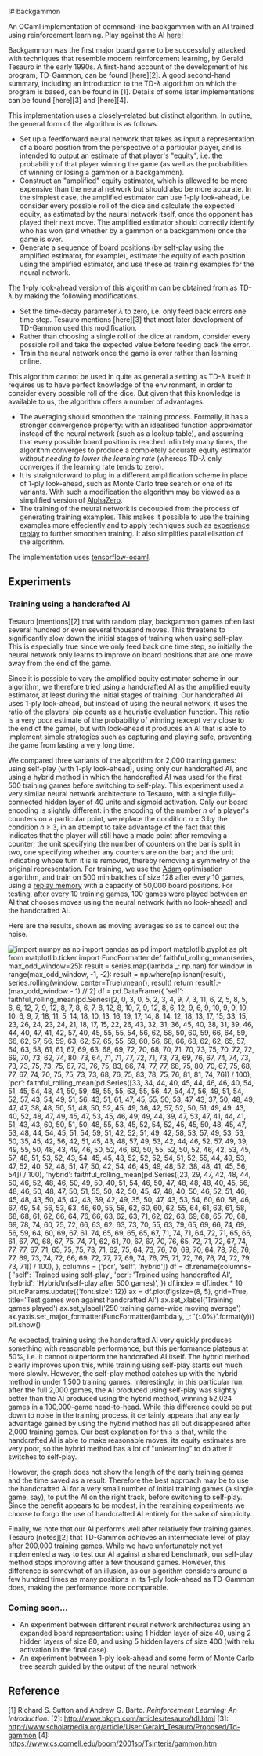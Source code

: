 !# backgammon

An OCaml implementation of command-line backgammon with an AI trained using reinforcement learning. Play against the AI [here](https://www.jacobh.co.uk/backgammon)!

Backgammon was the first major board game to be successfully attacked with techniques that resemble modern reinforcement learning, by Gerald Tesauro in the early 1990s. A first-hand account of the development of his program, TD-Gammon, can be found [here][2]. A good second-hand summary, including an introduction to the TD-*&lambda;* algorithm on which the program is based, can be found in [1]. Details of some later implementations can be found [here][3] and [here][4].

This implementation uses a closely-related but distinct algorithm. In outline, the general form of the algorithm is as follows.
- Set up a feedforward neural network that takes as input a representation of a board position from the perspective of a particular player, and is intended to output an estimate of that player's "equity", i.e. the probability of that player winning the game (as well as the probabilities of winning or losing a gammon or a backgammon).
- Construct an "amplified" equity estimator, which is allowed to be more expensive than the neural network but should also be more accurate. In the simplest case, the amplified estimator can use 1-ply look-ahead, i.e. consider every possible roll of the dice and calculate the expected equity, as estimated by the neural network itself, once the opponent has played their next move. The amplified estimator should correctly identify who has won (and whether by a gammon or a backgammon) once the game is over.
- Generate a sequence of board positions (by self-play using the amplified estimator, for example), estimate the equity of each position using the amplified estimator, and use these as training examples for the neural network.

The 1-ply look-ahead version of this algorithm can be obtained from as TD-*&lambda;* by making the following modifications.
- Set the time-decay parameter *&lambda;* to zero, i.e. only feed back errors one time step. Tesauro mentions [here][3] that most later development of TD-Gammon used this modification.
- Rather than choosing a single roll of the dice at random, consider every possible roll and take the expected value before feeding back the error.
- Train the neural network once the game is over rather than learning online.

This algorithm cannot be used in quite as general a setting as TD-*&lambda;* itself: it requires us to have perfect knowledge of the environment, in order to consider every possible roll of the dice. But given that this knowledge is available to us, the algorithm offers a number of advantages.
- The averaging should smoothen the training process. Formally, it has a stronger convergence property: with an idealised function approximator instead of the neural network (such as a lookup table), and assuming that every possible board position is reached infinitely many times, the algorithm converges to produce a completely accurate equity estimator *without needing to lower the learning rate* (whereas TD-*&lambda;* only converges if the learning rate tends to zero).
- It is straightforward to plug in a different amplification scheme in place of 1-ply look-ahead, such as Monte Carlo tree search or one of its variants. With such a modification the algorithm may be viewed as a simplified version of [AlphaZero](https://arxiv.org/abs/1712.01815).
- The training of the neural network is decoupled from the process of generating training examples. This makes it possible to use the training examples more effeciently and to apply techniques such as [experience replay](https://arxiv.org/pdf/1312.5602v1.pdf) to further smoothen training. It also simplifies parallelisation of the algorithm.

The implementation uses [tensorflow-ocaml](https://github.com/LaurentMazare/tensorflow-ocaml).

## Experiments

### Training using a handcrafted AI

Tesauro [mentions][2] that with random play, backgammon games often last several hundred or even several thousand moves. This threatens to significantly slow down the initial stages of training when using self-play. This is especially true since we only feed back one time step, so initially the neural network only learns to improve on board positions that are one move away from the end of the game.

Since it is possible to vary the amplified equity estimator scheme in our algorithm, we therefore tried using a handcrafted AI as the amplified equity estimator, at least during the initial stages of training. Our handcrafted AI uses 1-ply look-ahead, but instead of using the neural network, it uses the ratio of the players' [pip counts](https://en.wikipedia.org/wiki/Backgammon) as a heuristic evaluation function. This ratio is a very poor estimate of the probability of winning (except very close to the end of the game), but with look-ahead it produces an AI that is able to implement simple strategies such as capturing and playing safe, preventing the game from lasting a very long time.

We compared three variants of the algorithm for 2,000 training games: using self-play (with 1-ply look-ahead), using only our handcrafted AI, and using a hybrid method in which the handcrafted AI was used for the first 500 training games before switching to self-play. This experiment used a very similar neural network architecture to Tesauro, with a single fully-connected hidden layer of 40 units and sigmoid activation. Only our board encoding is slightly different: in the encoding of the number *n* of a player's counters on a particular point, we replace the condition *n* = 3 by the condition *n* ≥ 3, in an attempt to take advantage of the fact that this indicates that the player will still have a made point after removing a counter; the unit specifying the number of counters on the bar is split in two, one specifying whether any counters are on the bar; and the unit indicating whose turn it is is removed, thereby removing a symmetry of the original representation. For training, we use the [Adam](https://arxiv.org/pdf/1412.6980.pdf) optimisation algorithm, and train on 500 minibatches of size 128 after every 10 games, using a [replay memory](https://arxiv.org/pdf/1312.5602v1.pdf) with a capacity of 50,000 board positions. For testing, after every 10 training games, 100 games were played between an AI that chooses moves using the neural network (with no look-ahead) and the handcrafted AI.

Here are the results, shown as moving averages so as to cancel out the noise.

![
import numpy as np
import pandas as pd
import matplotlib.pyplot as plt
from matplotlib.ticker import FuncFormatter
def faithful_rolling_mean(series, max_odd_window=25):
    result = series.map(lambda _: np.nan)
    for window in range(max_odd_window, -1, -2):
        result = np.where(np.isnan(result), series.rolling(window, center=True).mean(), result)
    return result[:- (max_odd_window - 1) // 2]
df = pd.DataFrame({
    'self':   faithful_rolling_mean(pd.Series([2, 0, 3, 0, 5, 2, 3, 4, 9, 7, 3, 11, 6, 2, 5, 8, 5, 6, 6, 12, 7, 9, 12, 8, 7, 8, 6, 7, 8, 12, 8, 10, 7, 9, 12, 8, 6, 12, 9, 6, 9, 10, 9, 9, 10, 10, 6, 9, 7, 18, 11, 5, 14, 18, 10, 13, 16, 19, 17, 14, 8, 14, 12, 18, 13, 17, 15, 33, 15, 23, 26, 24, 23, 24, 21, 18, 17, 15, 22, 26, 43, 32, 31, 36, 45, 40, 38, 31, 39, 46, 44, 40, 47, 41, 42, 57, 40, 45, 55, 55, 54, 56, 62, 58, 50, 60, 59, 66, 64, 59, 66, 62, 57, 56, 59, 63, 62, 57, 65, 55, 59, 60, 56, 68, 66, 68, 62, 62, 65, 57, 64, 63, 58, 61, 61, 67, 69, 63, 68, 69, 72, 70, 68, 70, 71, 70, 73, 75, 70, 72, 72, 69, 70, 73, 62, 74, 80, 73, 64, 71, 71, 77, 72, 71, 73, 73, 69, 76, 67, 74, 74, 73, 73, 73, 75, 73, 75, 67, 73, 76, 75, 83, 66, 74, 77, 77, 68, 75, 80, 70, 67, 75, 68, 77, 67, 74, 70, 75, 75, 73, 73, 68, 76, 75, 83, 78, 75, 76, 81, 81, 74, 76]) / 100),
    'pcr':    faithful_rolling_mean(pd.Series([33, 34, 44, 40, 45, 44, 46, 46, 40, 54, 51, 45, 54, 48, 41, 50, 59, 48, 55, 55, 63, 55, 56, 47, 54, 47, 56, 49, 51, 54, 52, 57, 43, 54, 49, 51, 56, 43, 51, 61, 47, 45, 55, 50, 53, 47, 43, 37, 50, 48, 49, 47, 47, 38, 48, 50, 51, 48, 50, 52, 45, 49, 36, 42, 57, 52, 50, 51, 49, 49, 43, 40, 52, 48, 47, 49, 45, 47, 53, 45, 46, 49, 49, 44, 39, 47, 53, 47, 41, 44, 41, 51, 43, 43, 60, 50, 51, 50, 48, 55, 53, 45, 52, 54, 52, 45, 45, 50, 48, 45, 47, 53, 48, 44, 54, 45, 51, 54, 59, 51, 42, 52, 51, 49, 42, 58, 53, 57, 49, 53, 53, 50, 35, 45, 42, 56, 42, 51, 45, 43, 48, 57, 49, 53, 42, 44, 46, 52, 57, 49, 39, 49, 55, 50, 48, 43, 49, 46, 50, 52, 46, 60, 50, 55, 52, 50, 52, 46, 42, 53, 45, 57, 48, 51, 53, 52, 43, 54, 45, 45, 48, 52, 52, 52, 54, 51, 52, 55, 44, 49, 53, 47, 52, 40, 52, 48, 51, 47, 50, 42, 54, 46, 45, 49, 48, 52, 38, 48, 41, 45, 56, 54]) / 100),
    'hybrid': faithful_rolling_mean(pd.Series([23, 29, 47, 42, 48, 44, 50, 46, 52, 48, 46, 50, 49, 50, 40, 51, 54, 46, 50, 47, 48, 48, 48, 40, 45, 56, 48, 46, 50, 48, 47, 50, 51, 55, 50, 42, 50, 45, 47, 48, 40, 50, 46, 52, 51, 46, 45, 48, 43, 50, 45, 42, 43, 39, 42, 49, 35, 50, 47, 43, 53, 54, 60, 60, 58, 46, 67, 49, 54, 56, 53, 63, 46, 60, 55, 58, 62, 60, 60, 62, 55, 64, 61, 63, 61, 58, 68, 68, 61, 62, 66, 64, 76, 66, 63, 62, 63, 71, 62, 62, 63, 69, 68, 65, 70, 68, 69, 78, 74, 60, 75, 72, 66, 63, 62, 63, 73, 70, 55, 63, 79, 65, 69, 66, 74, 69, 56, 59, 64, 60, 69, 67, 61, 74, 65, 69, 65, 65, 67, 71, 74, 71, 64, 72, 71, 65, 66, 61, 67, 70, 68, 67, 75, 74, 71, 62, 61, 70, 67, 67, 70, 76, 65, 72, 71, 72, 67, 74, 77, 77, 67, 71, 65, 75, 75, 73, 71, 62, 75, 64, 73, 76, 70, 69, 70, 64, 78, 78, 76, 77, 69, 73, 74, 72, 66, 69, 72, 77, 77, 69, 74, 76, 75, 71, 72, 76, 76, 74, 72, 79, 73, 71]) / 100),
},  columns = ['pcr', 'self', 'hybrid'])
df = df.rename(columns={
    'self': 'Trained using self-play',
    'pcr': 'Trained using handcrafted AI',
    'hybrid': 'Hybrid\n(self-play after 500 games)',
})
df.index = df.index * 10
plt.rcParams.update({'font.size': 12})
ax = df.plot(figsize=(8, 5), grid=True, title='Test games won against handcrafted AI')
ax.set_xlabel('Training games played')
ax.set_ylabel('250 training game-wide moving average')
ax.yaxis.set_major_formatter(FuncFormatter(lambda y, _: '{:.0%}'.format(y))) 
plt.show()
](handcrafted_experiment.png)

As expected, training using the handcrafted AI very quickly produces something with reasonable performance, but this performance plateaus at 50%, i.e. it cannot outperform the handcrafted AI itself. The hybrid method clearly improves upon this, while training using self-play starts out much more slowly. However, the self-play method catches up with the hybrid method in under 1,500 training games. Interestingly, in this particular run, after the full 2,000 games, the AI produced using self-play was slightly better than the AI produced using the hybrid method, winning 52,024 games in a 100,000-game head-to-head. While this difference could be put down to noise in the training process, it certainly appears that any early advantage gained by using the hybrid method has all but disappeared after 2,000 training games. Our best explanation for this is that, while the handcrafted AI is able to make reasonable moves, its equity estimates are very poor, so the hybrid method has a lot of "unlearning" to do after it switches to self-play.

However, the graph does not show the length of the early training games and the time saved as a result. Therefore the best approach may be to use the handcrafted AI for a very small number of initial training games (a single game, say), to put the AI on the right track, before switching to self-play. Since the benefit appears to be modest, in the remaining experiments we choose to forgo the use of handcrafted AI entirely for the sake of simplicity.

Finally, we note that our AI performs well after relatively few training games. Tesauro [notes][2] that TD-Gammon achieves an intermediate level of play after 200,000 training games. While we have unfortunately not yet implemented a way to test our AI against a shared benchmark, our self-play method stops improving after a few thousand games. However, this difference is somewhat of an illusion, as our algorithm considers around a few hundred times as many positions in its 1-ply look-ahead as TD-Gammon does, making the performance more comparable.

### Coming soon...

- An experiment between different neural network architectures using an expanded board representation: using 1 hidden layer of size 40, using 2 hidden layers of size 80, and using 5 hidden layers of size 400 (with relu activation in the final case).
- An experiment between 1-ply look-ahead and some form of Monte Carlo tree search guided by the output of the neural network

## Reference

[1] Richard S. Sutton and Andrew G. Barto. *Reinforcement Learning: An Introduction.*
[2]: http://www.bkgm.com/articles/tesauro/tdl.html
[3]: http://www.scholarpedia.org/article/User:Gerald_Tesauro/Proposed/Td-gammon
[4]: https://www.cs.cornell.edu/boom/2001sp/Tsinteris/gammon.htm